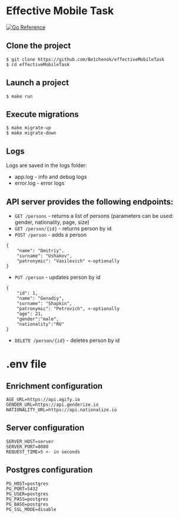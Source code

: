 # Effective Mobile Task

[![Go Reference](https://pkg.go.dev/badge/golang.org/x/example.svg)](https://pkg.go.dev/golang.org/x/example)


## Clone the project

```
$ git clone https://github.com/Be1chenok/effectiveMobileTask
$ cd effectiveMobileTask
```

## Launch a project

```
$ make run
```

## Execute migrations

```
$ make migrate-up
$ make migrate-down
```

## Logs

Logs are saved in the logs folder:

* app.log - info and debug logs
* error.log - error logs

## API server provides the following endpoints:
* `GET /persons` - returns a list of persons (parameters can be used: gender, nationality, page, size)
* `GET /person/{id}` - returns person by id
* `POST /person` - adds a person

```
{
    "name": "Dmitriy",
    "surname": "Ushakov",
    "patronymic": "Vasilevich" <-optionally
}
```

* `PUT /person` - updates person by id

```
{
    "id": 1,
    "name": "Genadiy",
    "surname": "Shapkin",
    "patronymic": "Petrovich", <-optionally
    "age": 21,
    "gender":"male",
    "nationality":"RU"
}
```

* `DELETE /person/{id}` - deletes person by id

# .env file
## Enrichment configuration

```
AGE_URL=https://api.agify.io
GENDER_URL=https://api.genderize.io
NATIONALITY_URL=https://api.nationalize.io
```

## Server configuration

```
SERVER_HOST=server
SERVER_PORT=8080
REQUEST_TIME=5 <- in seconds
```

## Postgres configuration

```
PG_HOST=postgres
PG_PORT=5432
PG_USER=postgres
PG_PASS=postgres
PG_BASE=postgres
PG_SSL_MODE=disable
```